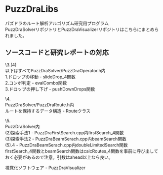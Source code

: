 PuzzDraLibs
===========

パズドラのルート解析アルゴリズム研究用プログラム  
PuzzDraSolverリポジトリとPuzzDraVisualizerリポジトリはこちらにまとめられました。

ソースコードと研究レポートの対応  
---  
\3.(4)  
以下はすべてPuzzDraSolver/PuzzDraOperator.h内  
1.ドロップの移動     - slideDrop_4関数  
2.コンボ判定         - evalCombo関数  
3.ドロップの押し下げ - pushDownDrops関数  


\4.  
PuzzDraSolver/PuzzDraRoute.h内  
ルートを保持するデータ構造 - Routeクラス  


\5.  
PuzzDraSolver内  
(2)探索手法1 - PuzzDraFirstSearch.cpp内firstSearch_4関数  
(3)探索手法2 - PuzzDraBeamSerach.cpp内beamSearch関数  
(5).4        - PuzzDraBeamSerach.cpp内doubleLimitedSearch関数  
firstSearch\_4関数とbeamSearch関数はcalcRoutes\_4関数を事前に呼び出しておく必要があるので注意。引数はahead以上なら良い。


視覚化ソフトウェア - PuzzDraVisualizer
